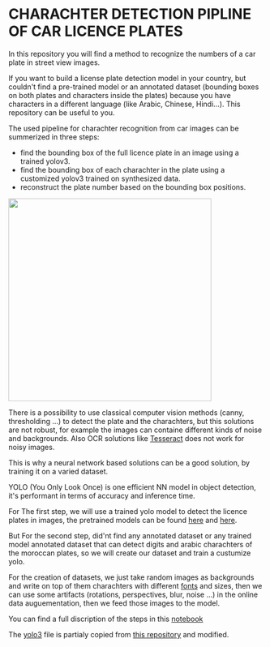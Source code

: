 # CHARACHTER DETECTION PIPLINE OF CAR LICENCE PLATES

In this repository you will find a method to recognize the numbers of a car plate in street view images.

If you want to build a license plate detection model in your country, but couldn't find a pre-trained model or an annotated dataset (bounding boxes on both plates and characters inside the plates) because you have characters in a different language (like Arabic, Chinese, Hindi...). This repository can be useful to you.

The used pipeline for charachter recognition from car images can be summerized in three steps:
- find the bounding box of the full licence plate in an image using a trained yolov3.
- find the bounding box of each charachter in the plate using a customized yolov3 trained on synthesized data.
- reconstruct the plate number based on the bounding box positions.

<img src="https://github.com/taoufik1el/plate_characters_detection/blob/main/images/car.jpg" width="400" height="400">


There is a possibility to use classical computer vision methods (canny, thresholding ...) to detect the plate and the charachters, but this solutions are not robust,
for example the images can containe different kinds of noise and backgrounds. Also OCR solutions like [Tesseract](https://github.com/tesseract-ocr/tesseract) does not work for noisy images.

This is why a neural network based solutions can be a good solution, by training it on a varied dataset.

YOLO (You Only Look Once) is one efficient NN model in object detection, it's performant in terms of accuracy and inference time.

For The first step, we will use a trained yolo model to detect the licence plates in images, the pretrained models can be found [here](https://github.com/ThorPham/License-plate-detection) and [here](https://github.com/oublalkhalid/MoroccoAI-Data-Challenge).

But For the second step, did'nt find any annotated dataset or any trained model annotated dataset that can detect digits and arabic charachters of the moroccan plates, so we will create our dataset and train a custumize yolo.

For the creation of datasets, we just take random images as backgrounds and write on top of them charachters with different [fonts](https://fonts.google.com/) and sizes, then we can use some artifacts (rotations, perspectives, blur, noise ...) in the online data auguementation, then we feed those images to the model.

You can find a full discription of the steps in this [notebook](https://github.com/taoufik1el/PLATE_CHARACHTER_DETECTION/blob/main/plate%20number%20recogition.ipynb)



The [yolo3](https://github.com/taoufik1el/PLATE_CHARACHTER_DETECTION/tree/main/yolo3) file is partialy copied from [this repository](https://github.com/qqwweee/keras-yolo3) and modified.
